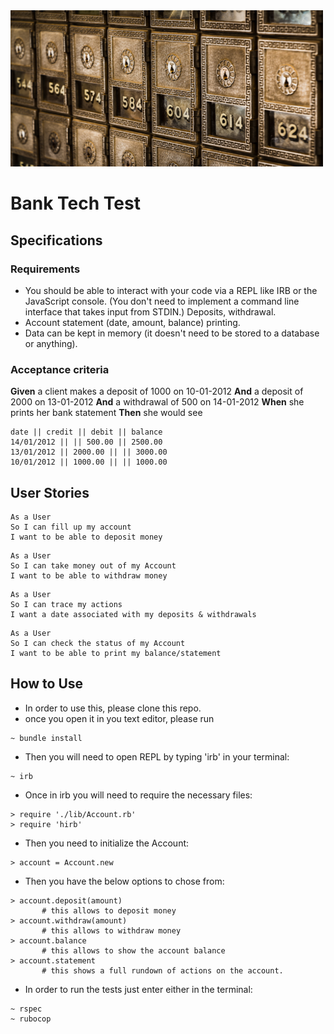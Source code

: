 <img src="./Images/bank_vaults.jpeg" alt="vault" style="width:500px; height:250px"/>

# Bank Tech Test

## Specifications

### Requirements

* You should be able to interact with your code via a REPL like IRB or the JavaScript console. (You don't need to implement a command line interface that takes input from STDIN.)
Deposits, withdrawal.
* Account statement (date, amount, balance) printing.
* Data can be kept in memory (it doesn't need to be stored to a database or anything).

### Acceptance criteria

**Given** a client makes a deposit of 1000 on 10-01-2012
**And** a deposit of 2000 on 13-01-2012
**And** a withdrawal of 500 on 14-01-2012
**When** she prints her bank statement
**Then** she would see

```
date || credit || debit || balance
14/01/2012 || || 500.00 || 2500.00
13/01/2012 || 2000.00 || || 3000.00
10/01/2012 || 1000.00 || || 1000.00
```

## User Stories

```
As a User
So I can fill up my account
I want to be able to deposit money
```
```
As a User
So I can take money out of my Account
I want to be able to withdraw money
```
```
As a User
So I can trace my actions
I want a date associated with my deposits & withdrawals
```
```
As a User
So I can check the status of my Account
I want to be able to print my balance/statement
```

## How to Use

* In order to use this, please clone this repo.
* once you open it in you text editor, please run
```
~ bundle install
```
* Then you will need to open REPL by typing 'irb' in your terminal:
```
~ irb
```
* Once in irb you will need to require the necessary files:
```
> require './lib/Account.rb'
> require 'hirb'
```
* Then you need to initialize the Account:
```
> account = Account.new
```
* Then you have the below options to chose from:
```
> account.deposit(amount)
       # this allows to deposit money
> account.withdraw(amount)
       # this allows to withdraw money
> account.balance
       # this allows to show the account balance
> account.statement
       # this shows a full rundown of actions on the account.
```
* In order to run the tests just enter either in the terminal:
```
~ rspec
~ rubocop
```
